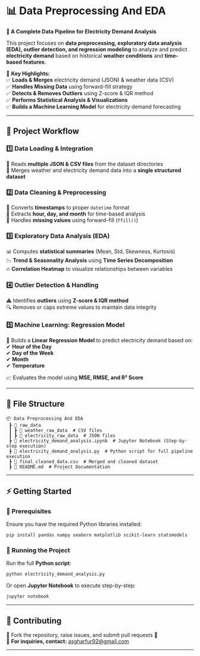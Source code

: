 
# **📊 Data Preprocessing And EDA**  
**📌 A Complete Data Pipeline for Electricity Demand Analysis**  

This project focuses on **data preprocessing, exploratory data analysis (EDA), outlier detection, and regression modeling** to analyze and predict **electricity demand** based on historical **weather conditions** and **time-based features**.  

🚀 **Key Highlights:**  
✅ **Loads & Merges** electricity demand (JSON) & weather data (CSV)  
✅ **Handles Missing Data** using forward-fill strategy  
✅ **Detects & Removes Outliers** using Z-score & IQR method  
✅ **Performs Statistical Analysis & Visualizations**  
✅ **Builds a Machine Learning Model** for electricity demand forecasting  

---

## **📂 Project Workflow**
### **1️⃣ Data Loading & Integration**  
📌 Reads **multiple JSON & CSV files** from the dataset directories  
📌 Merges weather and electricity demand data into a **single structured dataset**  

### **2️⃣ Data Cleaning & Preprocessing**  
📌 Converts **timestamps** to proper `datetime` format  
📌 Extracts **hour, day, and month** for time-based analysis  
📌 Handles **missing values** using forward-fill (`ffill()`)  

### **3️⃣ Exploratory Data Analysis (EDA)**  
📊 Computes **statistical summaries** (Mean, Std, Skewness, Kurtosis)  
📉 **Trend & Seasonality Analysis** using **Time Series Decomposition**  
🔥 **Correlation Heatmap** to visualize relationships between variables  

### **4️⃣ Outlier Detection & Handling**  
⚠️ Identifies **outliers** using **Z-score & IQR method**  
🔍 Removes or caps extreme values to maintain data integrity  

### **5️⃣ Machine Learning: Regression Model**  
🤖 Builds a **Linear Regression Model** to predict electricity demand based on:  
✔ **Hour of the Day**  
✔ **Day of the Week**  
✔ **Month**  
✔ **Temperature**  

📈 Evaluates the model using **MSE, RMSE, and R² Score**  

---

## **📂 File Structure**
```
📦 Data Preprocessing And EDA
 ┣ 📂 raw_data
 ┃ ┣ 📂 weather_raw_data  # CSV files
 ┃ ┣ 📂 electricity_raw_data  # JSON files
 ┣ 📜 electricity_demand_analysis.ipynb  # Jupyter Notebook (Step-by-step execution)
 ┣ 📜 electricity_demand_analysis.py  # Python script for full pipeline execution
 ┣ 📜 final_cleaned_data.csv  # Merged and cleaned dataset
 ┣ 📜 README.md  # Project Documentation
```

---

## **⚡ Getting Started**
### **🔹 Prerequisites**
Ensure you have the required Python libraries installed:
```sh
pip install pandas numpy seaborn matplotlib scikit-learn statsmodels
```

### **🔹 Running the Project**
Run the full **Python script**:
```sh
python electricity_demand_analysis.py
```
Or open **Jupyter Notebook** to execute step-by-step:
```sh
jupyter notebook
```

---

## **🤝 Contributing**
🔹 Fork the repository, raise issues, and submit pull requests 🚀  
📩 **For inquiries, contact:** asgharfur92@gmail.com 

---

